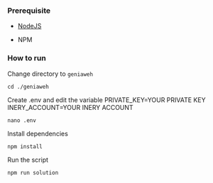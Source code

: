 ### Prerequisite

- [NodeJS](https://nodejs.org/en/)

- NPM



### How to run

Change directory to ```geniaweh```

```shell
cd ./geniaweh
```

Create .env and edit the variable
PRIVATE_KEY=YOUR PRIVATE KEY
INERY_ACCOUNT=YOUR INERY ACCOUNT

```shell
nano .env
```

Install dependencies

```shell
npm install
```

Run the script

```
npm run solution
```
